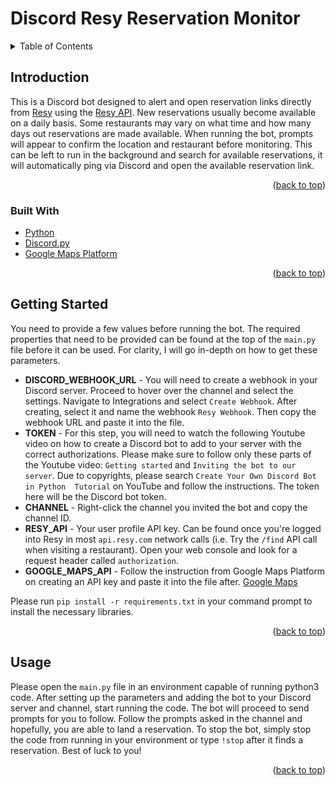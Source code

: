 
<a name="readme-top"></a>
# Discord Resy Reservation Monitor

<!-- TABLE OF CONTENTS -->
<details>
  <summary>Table of Contents</summary>
  <ol>
    <li>
      <a href="#introduction">Introduction</a>
      <ul>
        <li><a href="#built-with">Built With</a></li>
      </ul>
    </li>
    <li><a href="#getting-started">Getting Started</a></li>
    <li><a href="#usage">Usage</a></li>
  </ol>
</details>

## Introduction
This is a Discord bot designed to alert and open reservation links directly from [Resy](https://resy.com/) using the [Resy API](http://subzerocbd.info/). New reservations usually become available on a daily basis. Some restaurants may vary on what time and how many days out reservations are made available. When running the bot, prompts will appear to confirm the location and restaurant before monitoring. This can be left to run in the background and search for available reservations, it will automatically ping via Discord and open the available reservation link.

<p align="right">(<a href="#readme-top">back to top</a>)</p>

### Built With

* [Python][Python-url]
* [Discord.py][Discord.py-url]
* [Google Maps Platform][GoogleMaps-url]

<p align="right">(<a href="#readme-top">back to top</a>)</p>

## Getting Started
You need to provide a few values before running the bot. The required properties that need to be provided can be found at the top of the `main.py` file before it can be used. For clarity, I will go in-depth on how to get these parameters.
* **DISCORD_WEBHOOK_URL** - You will need to create a webhook in your Discord server. Proceed to hover over the channel and select the settings. Navigate to Integrations and select `Create Webhook`. After creating, select it and name the webhook `Resy Webhook`. Then copy the webhook URL and paste it into the file.
* **TOKEN** - For this step, you will need to watch the following Youtube video on how to create a Discord bot to add to your server with the correct authorizations. Please make sure to follow only these parts of the Youtube video: `Getting started` and `Inviting the bot to our server`. Due to copyrights, please search `Create Your Own Discord Bot in Python  Tutorial` on YouTube and follow the instructions. The token here will be the Discord bot token.
* **CHANNEL** - Right-click the channel you invited the bot and copy the channel ID.
* **RESY_API** - Your user profile API key. Can be found once you're logged into Resy in most `api.resy.com` network 
calls (i.e. Try the `/find` API call when visiting a restaurant). Open your web console and look for a request header 
called `authorization`.
* **GOOGLE_MAPS_API** - Follow the instruction from Google Maps Platform on creating an API key and paste it into the file after. [Google Maps](https://developers.google.com/maps/documentation/embed/get-api-key#:~:text=Go%20to%20the%20Google%20Maps%20Platform%20%3E%20Credentials%20page.&text=On%20the%20Credentials%20page%2C%20click,Click%20Close.)

Please run `pip install -r requirements.txt` in your command prompt to install the necessary libraries.

<p align="right">(<a href="#readme-top">back to top</a>)</p>

## Usage
Please open the `main.py` file in an environment capable of running python3 code. After setting up the parameters and adding the bot to your Discord server and channel, start running the code. The bot will proceed to send prompts for you to follow. Follow the prompts asked in the channel and hopefully, you are able to land a reservation. To stop the bot, simply stop the code from running in your environment or type `!stop` after it finds a reservation.
Best of luck to you!

<p align="right">(<a href="#readme-top">back to top</a>)</p>

<!-- MARKDOWN LINKS -->
[Discord.py-url]: https://discordpy.readthedocs.io/en/stable/
[GoogleMaps-url]:https://developers.google.com/maps
[Python-url]:https://www.python.org/
